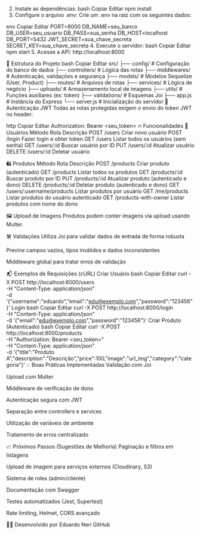 2. Instale as dependências:
bash
Copiar
Editar
npm install
3. Configure o arquivo .env:
Crie um .env na raiz com os seguintes dados:

env
Copiar
Editar
PORT=8000
DB_NAME=seu_banco
DB_USER=seu_usuario
DB_PASS=sua_senha
DB_HOST=localhost
DB_PORT=5432
JWT_SECRET=sua_chave_secreta
SECRET_KEY=sua_chave_secreta
4. Execute o servidor:
bash
Copiar
Editar
npm start
5. Acesse a API:
http://localhost:8000

📁 Estrutura do Projeto
bash
Copiar
Editar
src/
├── config/             # Configuração do banco de dados
├── controllers/        # Lógica das rotas
├── middlewares/        # Autenticação, validações e segurança
├── models/             # Modelos Sequelize (User, Product)
├── routes/             # Arquivos de rotas
├── services/           # Lógica de negócio
├── uploads/            # Armazenamento local de imagens
├── utils/              # Funções auxiliares (ex: token)
├── validations/        # Esquemas Joi
├── app.js              # Instância do Express
└── server.js           # Inicialização do servidor
🔐 Autenticação JWT
Todas as rotas protegidas exigem o envio do token JWT no header:

http
Copiar
Editar
Authorization: Bearer <seu_token>
🔥 Funcionalidades
👥 Usuários
Método	Rota	Descrição
POST	/users	Criar novo usuário
POST	/login	Fazer login e obter token
GET	/users	Listar todos os usuários (sem senha)
GET	/users/:id	Buscar usuário por ID
PUT	/users/:id	Atualizar usuário
DELETE	/users/:id	Deletar usuário

🛍️ Produtos
Método	Rota	Descrição
POST	/products	Criar produto (autenticado)
GET	/products	Listar todos os produtos
GET	/products/:id	Buscar produto por ID
PUT	/products/:id	Atualizar produto (autenticado e dono)
DELETE	/products/:id	Deletar produto (autenticado e dono)
GET	/users/:username/products	Listar produtos por usuário
GET	/me/products	Listar produtos do usuário autenticado
GET	/products-with-owner	Listar produtos com nome do dono

🖼 Upload de Imagens
Produtos podem conter imagens via upload usando Multer.

🛠️ Validações
Utiliza Joi para validar dados de entrada de forma robusta

Previne campos vazios, tipos inválidos e dados inconsistentes

Middleware global para tratar erros de validação

📬 Exemplos de Requisições (cURL)
Criar Usuário
bash
Copiar
Editar
curl -X POST http://localhost:8000/users \
-H "Content-Type: application/json" \
-d '{"username":"eduardo","email":"edu@exemplo.com","password":"123456"}'
Login
bash
Copiar
Editar
curl -X POST http://localhost:8000/login \
-H "Content-Type: application/json" \
-d '{"email":"edu@exemplo.com","password":"123456"}'
Criar Produto (Autenticado)
bash
Copiar
Editar
curl -X POST http://localhost:8000/products \
-H "Authorization: Bearer <seu_token>" \
-H "Content-Type: application/json" \
-d '{"title":"Produto A","description":"Descrição","price":100,"image":"url_img","category":"categoria"}'
💡 Boas Práticas Implementadas
Validação com Joi

Upload com Multer

Middleware de verificação de dono

Autenticação segura com JWT

Separação entre controllers e services

Utilização de variáveis de ambiente

Tratamento de erros centralizado

📈 Próximos Passos (Sugestões de Melhoria)
Paginação e filtros em listagens

Upload de imagem para serviços externos (Cloudinary, S3)

Sistema de roles (admin/cliente)

Documentação com Swagger

Testes automatizados (Jest, Supertest)

Rate limiting, Helmet, CORS avançado

👨‍💻 Desenvolvido por
Eduardo Neri
GitHub